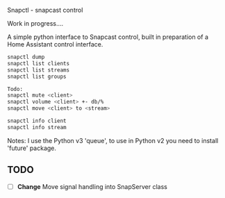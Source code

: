 Snapctl - snapcast control

Work in progress....

A simple python interface to Snapcast control, built
in preparation of a Home Assistant control interface.

```sh
snapctl dump
snapctl list clients
snapctl list streams
snapctl list groups

Todo:
snapctl mute <client>
snapctl volume <client> +- db/%
snapctl move <client> to <stream>

snapctl info client
snapctl info stream
```

Notes:
I use the Python v3 'queue', to use in Python v2 you need to install 'future' package.


TODO
----
- [ ] **Change** Move signal handling into SnapServer class
